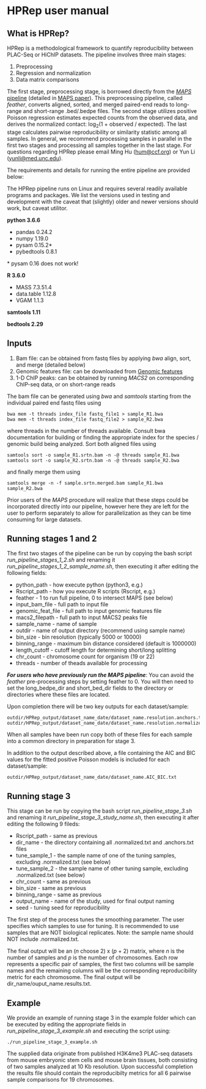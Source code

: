 # HPRep user manual
## What is HPRep?
HPRep is a methodological framework to quantify reproducibility between PLAC-Seq or HiChIP datasets. The pipeline involves three main stages:
1. Preprocessing
2. Regression and normalization
3. Data matrix comparisons
 
The first stage, preprocessing stage, is borrowed directly from the [<em>MAPS</em> pipeline](https://github.com/HuMingLab/MAPS) (detailed in [MAPS paper](https://journals.plos.org/ploscompbiol/article?id=10.1371/journal.pcbi.1006982)). This preprocessing pipeline, called <em>feather</em>, converts aligned, sorted, and merged paired-end reads to long-range and short-range .bed/.bedpe files. The second stage utilizes positive Poisson regression estimates expected counts from the observed data, and derives the normalized contact: log<sub>2</sub>(1 + observed / expected). The last stage calculates pairwise reproducibility or similarity statistic among all samples. In general, we recommend processing samples in parallel in the first two stages and processing all samples together in the last stage. For questions regarding HPRep please email Ming Hu (hum@ccf.org) or Yun Li (yunli@med.unc.edu).

The requirements and details for running the entire pipeline are provided below:

The HPRep pipeline runs on Linux and requires several readily available programs and packages. We list the versions used in testing and development with the caveat that (slightly) older and newer versions should work, but caveat utilitor.

**python 3.6.6**
* pandas 0.24.2
* numpy 1.19.0
* pysam 0.15.2\*
* pybedtools 0.8.1

\* pysam 0.16 does not work!

**R 3.6.0**
* MASS 7.3.51.4
* data.table 1.12.8
* VGAM 1.1.3

**samtools 1.11**

**bedtools 2.29**

## Inputs
1. Bam file: can be obtained from fastq files by applying <em>bwa</em> align, sort, and merge (detailed below)
2. Genomic features file: can be downloaded from [Genomic features](http://enhancer.sdsc.edu/yunjiang/resources/genomic_features/)
3. 1-D ChIP peaks: can be obtained by running <em>MACS2</em> on corresponding ChIP-seq data, or on short-range reads

The bam file can be generated using <em>bwa</em> and <em>samtools</em> starting from the individual paired end fastq files using
```
bwa mem -t threads index_file fastq_file1 > sample_R1.bwa
bwa mem -t threads index_file fastq_file2 > sample_R2.bwa
```
where threads in the number of threads available. Consult bwa documentation for building or finding the appropriate index for the species / genomic build being analyzed. Sort both aligned files using
```
samtools sort -o sample_R1.srtn.bam -n -@ threads sample_R1.bwa
samtools sort -o sample_R2.srtn.bam -n -@ threads sample_R2.bwa
```
and finally merge them using
```
samtools merge -n -f sample.srtn.merged.bam sample_R1.bwa sample_R2.bwa
```
Prior users of the <em>MAPS</em> procedure will realize that these steps could be incorporated directly into our pipeline, however here they are left for the user to perform separately to allow for parallelization as they can be time consuming for large datasets.

## Running stages 1 and 2
The first two stages of the pipeline can be run by copying the bash script <em>run_pipeline_stages_1_2.sh</em> and renaming it <em>run_pipeline_stages_1_2_sample_name.sh</em>, then executing it after editing the following fields:

* python_path - how execute python (python3, e.g.)
* Rscript_path - how you execute R scripts (Rscript, e.g.)
* feather - 1 to run full pipeline, 0 to intersect MAPS (see below)
* input_bam_file - full path to input file
* genomic_feat_file - full path to input genomic features file
* macs2_filepath - full path to input MACS2 peaks file
* sample_name - name of sample
* outdir - name of output directory (recommend using sample name)
* bin_size - bin resolution (typically 5000 or 10000)
* binning_range - maximum bin distance considered (default is 1000000)
* length_cutoff - cutoff length for determining short/long splitting
* chr_count - chromosome count for organism (19 or 22)
* threads - number of theads available for processing

***For users who have previously run the MAPS pipeline***: You can avoid the <em>feather</em> pre-processing steps by setting feather to 0. You will then need to set the long_bedpe_dir and short_bed_dir fields to the directory or directories where these files are located.
  
Upon completion there will be two key outputs for each dataset/sample: 
```
outdir/HPRep_output/dataset_name_date/dataset_name.resolution.anchors.txt
outdir/HPRep_output/dataset_name_date/dataset_name.resolution.normalized.txt
```
When all samples have been run copy both of these files for each sample into a common directory in preparation for stage 3.

In addition to the output described above, a file containing the AIC and BIC values for the fitted positive Poisson models is included for each dataset/sample:
```
outdir/HPRep_output/dataset_name_date/dataset_name.AIC_BIC.txt
```

## Running stage 3
This stage can be run by copying the bash script <em>run_pipeline_stage_3.sh</em> and renaming it <em>run_pipeline_stage_3_study_name.sh</em>, then executing it after editing the following 9 fileds:

* Rscript_path - same as previous
* dir_name - the directory containing all .normalized.txt and .anchors.txt files
* tune_sample_1 - the sample name of one of the tuning samples, excluding .normalized.txt (see below)
* tune_sample_2 - the sample name of other tuning sample, excluding .normalized.txt (see below)
* chr_count - same as previous
* bin_size - same as previous
* binning_range - same as previous
* output_name - name of the study, used for final output naming
* seed - tuning seed for reproducibility

The first step of the process tunes the smoothing parameter. The user specifies which samples to use for tuning. It is recommended to use samples that are NOT biological replicates. Note: the sample name should NOT include .normalized.txt.

The final output will be an (<em>n</em> choose 2) x (<em>p</em> + 2) matrix, where <em>n</em> is the number of samples and <em>p</em> is the number of chromosomes. Each row represents a specific pair of samples, the first two columns will be sample names and the remaining columns will be the corresponding reproducibility metric for each chromosome. The final output will be dir_name/ouput_name.results.txt.

## Example 
We provide an example of running stage 3 in the example folder which can be executed by editing the appropriate fields in <em>run_pipeline_stage_3_example.sh</em> and executing the script using:
```
./run_pipeline_stage_3_example.sh
```
The supplied data originate from published H3K4me3 PLAC-seq datasets from mouse embryonic stem cells and mouse brain tissues, both consisting of two samples analyzed at 10 Kb resolution. Upon successful completion the results file should contain the reproducibilty metrics for all 6 pairwise sample comparisons for 19 chromosomes.



